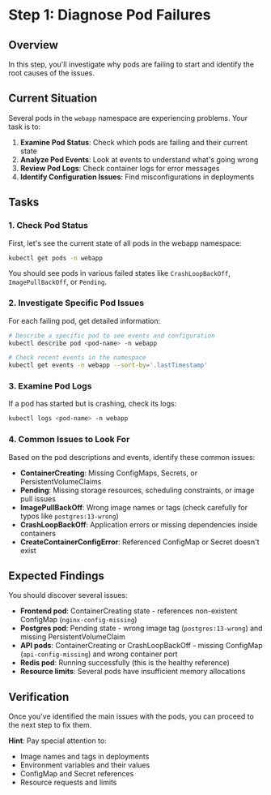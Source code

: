 # Step 1: Diagnose Pod Failures

## Overview

In this step, you'll investigate why pods are failing to start and identify the root causes of the issues.

## Current Situation

Several pods in the `webapp` namespace are experiencing problems. Your task is to:

1. **Examine Pod Status**: Check which pods are failing and their current state
2. **Analyze Pod Events**: Look at events to understand what's going wrong
3. **Review Pod Logs**: Check container logs for error messages
4. **Identify Configuration Issues**: Find misconfigurations in deployments

## Tasks

### 1. Check Pod Status

First, let's see the current state of all pods in the webapp namespace:

```bash
kubectl get pods -n webapp
```

You should see pods in various failed states like `CrashLoopBackOff`, `ImagePullBackOff`, or `Pending`.

### 2. Investigate Specific Pod Issues

For each failing pod, get detailed information:

```bash
# Describe a specific pod to see events and configuration
kubectl describe pod <pod-name> -n webapp

# Check recent events in the namespace
kubectl get events -n webapp --sort-by='.lastTimestamp'
```

### 3. Examine Pod Logs

If a pod has started but is crashing, check its logs:

```bash
kubectl logs <pod-name> -n webapp
```

### 4. Common Issues to Look For

Based on the pod descriptions and events, identify these common issues:

- **ContainerCreating**: Missing ConfigMaps, Secrets, or PersistentVolumeClaims
- **Pending**: Missing storage resources, scheduling constraints, or image pull issues
- **ImagePullBackOff**: Wrong image names or tags (check carefully for typos like `postgres:13-wrong`)
- **CrashLoopBackOff**: Application errors or missing dependencies inside containers
- **CreateContainerConfigError**: Referenced ConfigMap or Secret doesn't exist

## Expected Findings

You should discover several issues:
- **Frontend pod**: ContainerCreating state - references non-existent ConfigMap (`nginx-config-missing`)
- **Postgres pod**: Pending state - wrong image tag (`postgres:13-wrong`) and missing PersistentVolumeClaim
- **API pods**: ContainerCreating or CrashLoopBackOff - missing ConfigMap (`api-config-missing`) and wrong container port
- **Redis pod**: Running successfully (this is the healthy reference)
- **Resource limits**: Several pods have insufficient memory allocations

## Verification

Once you've identified the main issues with the pods, you can proceed to the next step to fix them.

**Hint**: Pay special attention to:
- Image names and tags in deployments
- Environment variables and their values
- ConfigMap and Secret references
- Resource requests and limits